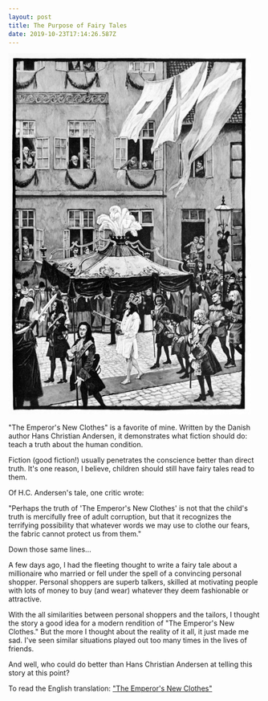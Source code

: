 ```yaml
---
layout: post
title: The Purpose of Fairy Tales
date: 2019-10-23T17:14:26.587Z
---
```

![](/assets/uploads/the-emperor-has-no-clothes-fairy_tales_and_stories_-andersen-_tegner-.png)

"The Emperor's New Clothes" is a favorite of mine. Written by the Danish author Hans Christian Andersen, it demonstrates what fiction should do: teach a truth about the human condition.

Fiction (good fiction!) usually penetrates the conscience better than direct truth. It's one reason, I believe, children should still have fairy tales read to them.

Of H.C. Andersen's tale, one critic wrote: 

"Perhaps the truth of 'The Emperor's New Clothes' is not that the child's truth is mercifully free of adult corruption, but that it recognizes the terrifying possibility that whatever words we may use to clothe our fears, the fabric cannot protect us from them."

Down those same lines...

A few days ago, I had the fleeting thought to write a fairy tale about a millionaire who married or fell under the spell of a convincing personal shopper. Personal shoppers are superb talkers, skilled at motivating people with lots of money to buy (and wear) whatever they deem fashionable or attractive.

With the all similarities between personal shoppers and the tailors, I thought the story a good idea for a modern rendition of "The Emperor's New Clothes." But the more I thought about the reality of it all, it just made me sad. I've seen similar situations played out too many times in the lives of friends.

And well, who could do better than Hans Christian Andersen at telling this story at this point?

To read the English translation: ["The Emperor's New Clothes"](https://andersen.sdu.dk/vaerk/hersholt/TheEmperorsNewClothes_e.html)
